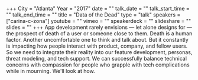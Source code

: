 +++
City = "Atlanta"
Year = "2017"
date = ""
talk_date = ""
talk_start_time = ""
talk_end_time = ""
title = "Data of the Dead"
type = "talk"
speakers = ["carina-c-zona"]
youtube = ""
vimeo = ""
speakerdeck = ""
slideshare = ""
slides = ""
+++
App development rarely envisions — let alone designs for —
the prospect of death of a user or someone close to them. Death is a
human factor. Another uncomfortable one to think and talk about. But
it constantly is impacting how people interact with product, company,
and fellow users. So we need to integrate their reality into our
feature development, personas, threat modeling, and tech support. We
can successfully balance technical concerns with compassion for people
who grapple with tech complications while in mourning. We'll look at
how.
